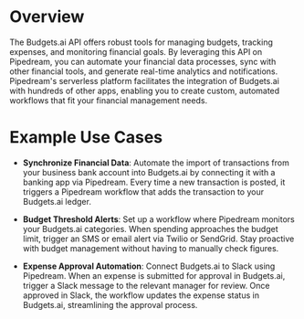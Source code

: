 # Overview

The Budgets.ai API offers robust tools for managing budgets, tracking expenses, and monitoring financial goals. By leveraging this API on Pipedream, you can automate your financial data processes, sync with other financial tools, and generate real-time analytics and notifications. Pipedream's serverless platform facilitates the integration of Budgets.ai with hundreds of other apps, enabling you to create custom, automated workflows that fit your financial management needs.

# Example Use Cases

- **Synchronize Financial Data**: Automate the import of transactions from your business bank account into Budgets.ai by connecting it with a banking app via Pipedream. Every time a new transaction is posted, it triggers a Pipedream workflow that adds the transaction to your Budgets.ai ledger.

- **Budget Threshold Alerts**: Set up a workflow where Pipedream monitors your Budgets.ai categories. When spending approaches the budget limit, trigger an SMS or email alert via Twilio or SendGrid. Stay proactive with budget management without having to manually check figures.

- **Expense Approval Automation**: Connect Budgets.ai to Slack using Pipedream. When an expense is submitted for approval in Budgets.ai, trigger a Slack message to the relevant manager for review. Once approved in Slack, the workflow updates the expense status in Budgets.ai, streamlining the approval process.
